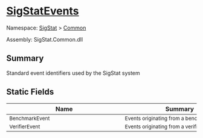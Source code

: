 # [SigStatEvents](./SigStatEvents.md)

Namespace: [SigStat]() > [Common](./README.md)

Assembly: SigStat.Common.dll

## Summary
Standard event identifiers used by the SigStat system

## Static Fields

| Name | Summary | 
| --- | --- | 
| <sub>BenchmarkEvent</sub><div style="width: 290px"> | <sub>Events originating from a benchmark</sub><div style="width: 290px"> | <br>
| <sub>VerifierEvent</sub><div style="width: 290px"> | <sub>Events originating from a verifier</sub><div style="width: 290px"> | <br>


